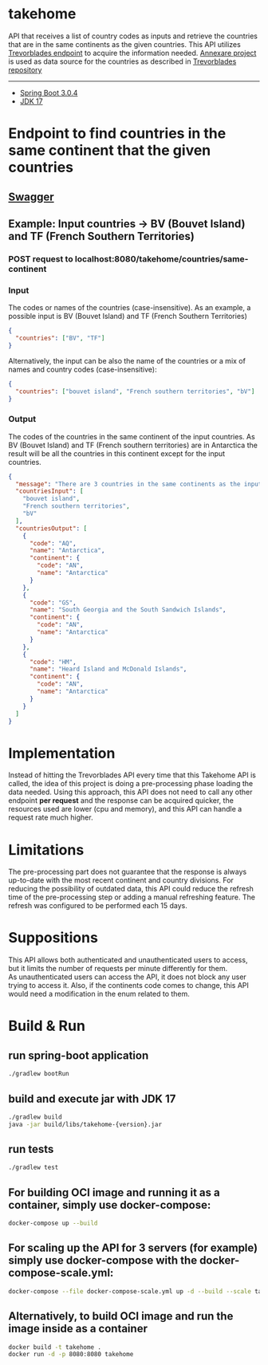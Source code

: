 # takehome
API that receives a list of country codes as inputs and retrieve the countries that are in the same continents as the given countries.
This API utilizes [Trevorblades endpoint](https://countries.trevorblades.com/graphql) to acquire the information needed.
[Annexare project](https://annexare.github.io/Countries/) is used as data source for the countries as described in [Trevorblades repository](https://github.com/trevorblades/countries)  

<hr>

* [Spring Boot 3.0.4](https://start.spring.io/)
* [JDK 17](https://www.oracle.com/java/technologies/javase/jdk17-archive-downloads.html)

# Endpoint to find countries in the same continent that the given countries

## [Swagger](http://localhost:8080/swagger-ui/index.html) 

## Example: Input countries -> BV (Bouvet Island) and TF (French Southern Territories)

### POST request to localhost:8080/takehome/countries/same-continent

### Input
The codes or names of the countries (case-insensitive).
As an example, a possible input is BV (Bouvet Island) and TF (French Southern Territories)

```json
{
  "countries": ["BV", "TF"] 
}
```

Alternatively, the input can be also the name of the countries or a mix of names and country codes (case-insensitive):

```json
{
  "countries": ["bouvet island", "French southern territories", "bV"] 
}
```

### Output
The codes of the countries in the same continent of the input countries. 
As BV (Bouvet Island) and TF (French southern territories) are in Antarctica the result will be all the countries 
in this continent except for the input countries.

```json
{
  "message": "There are 3 countries in the same continents as the input countries bouvet island,French southern territories,bV",
  "countriesInput": [
    "bouvet island",
    "French southern territories",
    "bV"
  ],
  "countriesOutput": [
    {
      "code": "AQ",
      "name": "Antarctica",
      "continent": {
        "code": "AN",
        "name": "Antarctica"
      }
    },
    {
      "code": "GS",
      "name": "South Georgia and the South Sandwich Islands",
      "continent": {
        "code": "AN",
        "name": "Antarctica"
      }
    },
    {
      "code": "HM",
      "name": "Heard Island and McDonald Islands",
      "continent": {
        "code": "AN",
        "name": "Antarctica"
      }
    }
  ]
}
```

# Implementation
Instead of hitting the Trevorblades API every time that this Takehome API is called, the idea of this project is doing a pre-processing
phase loading the data needed. Using this approach, this API does not need to call any other endpoint **per request** and 
the response can be acquired quicker, the resources used are lower (cpu and memory), and this API can handle a request rate much higher.      

# Limitations
The pre-processing part does not guarantee that the response is always up-to-date with the most recent continent and country divisions. 
For reducing the possibility of outdated data, this API could reduce the refresh time of the pre-processing step or adding a manual refreshing feature. 
The refresh was configured to be performed each 15 days.

# Suppositions
This API allows both authenticated and unauthenticated users to access, but it limits the number of requests per minute differently for them.  
As unauthenticated users can access the API, it does not block any user trying to access it.
Also, if the continents code comes to change, this API would need a modification in the enum related to them.

# Build & Run 

## run spring-boot application
```bash
./gradlew bootRun
```

## build and execute jar with JDK 17
```bash
./gradlew build
java -jar build/libs/takehome-{version}.jar
```

## run tests
```bash
./gradlew test
```

## For building OCI image and running it as a container, simply use docker-compose:
```bash
docker-compose up --build
```

## For scaling up the API for 3 servers (for example) simply use docker-compose with the docker-compose-scale.yml:
```bash
docker-compose --file docker-compose-scale.yml up -d --build --scale takehome-server=3 
```

## Alternatively, to build OCI image and run the image inside as a container  
```bash
docker build -t takehome .
docker run -d -p 8080:8080 takehome
```
